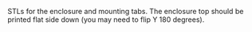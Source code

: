 STLs for the enclosure and mounting tabs. The enclosure top should be printed flat side down (you may need to flip Y 180 degrees).

